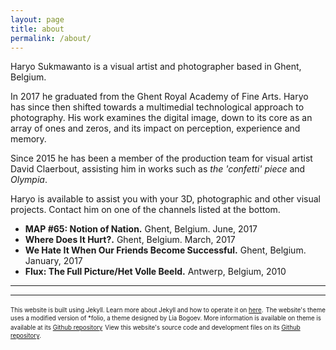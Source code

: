 ```yaml
---
layout: page
title: about
permalink: /about/
---
```


Haryo Sukmawanto is a visual artist and photographer based in Ghent, Belgium. 

In 2017 he graduated from the Ghent Royal Academy of Fine Arts. Haryo has since then shifted towards a multimedial technological approach to photography. His work examines the digital image, down to its core as an array of ones and zeros, and its impact on perception, experience and memory.

Since 2015 he has been a member of the production team for visual artist David Claerbout, assisting him in works such as _the 'confetti' piece_ and _Olympia_.

Haryo is available to assist you with your 3D, photographic and other visual projects. Contact him on one of the channels listed at the bottom.

- **MAP #65: Notion of Nation.** Ghent, Belgium. June, 2017
- **Where Does It Hurt?.** Ghent, Belgium. March, 2017
- **We Hate It When Our Friends Become Successful.** Ghent, Belgium. January, 2017
- **Flux: The Full Picture/Het Volle Beeld.** Antwerp, Belgium, 2010

<hr/>

<span class="contacticon center">
	<a href="tel:+32 496 649 666"><i class="fa fa-phone-square"></i></a>
	<a href="mailto:haryo@sukmawanto.com"><i class="fa fa-envelope-square"></i></a>
	<a href="https://github.com/haryo-s" target="_blank"><i class="fa fa-github-square"></i></a>
</span>

<hr/>


<sub><sup>This website is built using Jekyll. Learn more about Jekyll and how to operate it on [here](https://jekyllrb.com/).</sup></sub>
<sub><sup>The website's theme uses a modified version of *folio, a theme designed by Lia Bogoev. More information is available on theme is available at its [Github repository](https://github.com/bogoli/-folio)</sup></sub>
<sub><sup>View this website's source code and development files on its [Github repository](https://github.com/haryo-s/PersonalWebsite).</sup></sub>